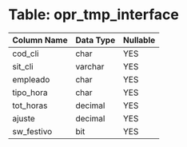 # Table: opr_tmp_interface

| Column Name | Data Type | Nullable |
|-------------|-----------|----------|
| cod_cli | char | YES |
| sit_cli | varchar | YES |
| empleado | char | YES |
| tipo_hora | char | YES |
| tot_horas | decimal | YES |
| ajuste | decimal | YES |
| sw_festivo | bit | YES |
